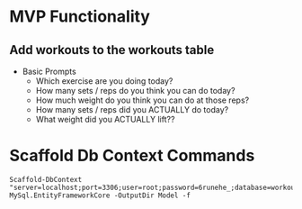 # MVP Functionality

## Add workouts to the workouts table
- Basic Prompts
    - Which exercise are you doing today?
    - How many sets / reps do you think you can do today?
    - How much weight do you think you can do at those reps?
    - How many sets / reps did you ACTUALLY do today?
    - What weight did you ACTUALLY lift??


# Scaffold Db Context Commands
```
Scaffold-DbContext "server=localhost;port=3306;user=root;password=6runehe_;database=workout_tracker" MySql.EntityFrameworkCore -OutputDir Model -f
```